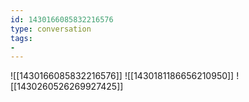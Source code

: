```yaml
---
id: 1430166085832216576
type: conversation
tags:
- 
---
```

![[1430166085832216576]]
![[1430181186656210950]]
![[1430260526269927425]]

